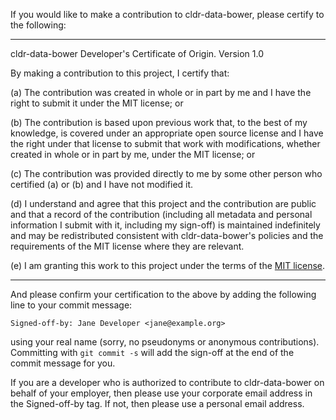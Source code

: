 If you would like to make a contribution to cldr-data-bower, please certify to the following:

---

cldr-data-bower Developer's Certificate of Origin. Version 1.0

By making a contribution to this project, I certify that:

(a) The contribution was created in whole or in part by me and I have the right to submit it under the MIT license; or

(b) The contribution is based upon previous work that, to the best of my knowledge, is covered under an appropriate open source license and I have the right under that license to submit that work with modifications, whether created in whole or in part by me, under the MIT license; or

(c) The contribution was provided directly to me by some other person who certified (a) or (b) and I have not modified it.

(d) I understand and agree that this project and the contribution are public and that a record of the contribution (including all metadata and personal information I submit with it, including my sign-off) is maintained indefinitely and may be redistributed consistent with cldr-data-bower's policies and the requirements of the MIT license where they are relevant.

(e) I am granting this work to this project under the terms of the [MIT license](http://opensource.org/licenses/MIT).

---

And please confirm your certification to the above by adding the following line to your commit message:

	Signed-off-by: Jane Developer <jane@example.org>

using your real name (sorry, no pseudonyms or anonymous contributions). Committing with `git commit -s` will add the sign-off at the end of the commit message for you.

If you are a developer who is authorized to contribute to cldr-data-bower on behalf of your employer, then please use your corporate email address in the Signed-off-by tag. If not, then please use a personal email address.
